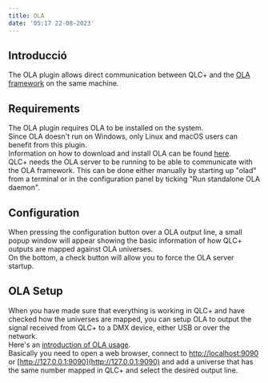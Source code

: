 ```yaml
---
title: OLA
date: '05:17 22-08-2023'
---
```


Introducció
------------

The OLA plugin allows direct communication between QLC+ and the [OLA framework](https://www.opendmx.net/index.php/Open_Lighting_Architecture) on the same machine.

Requirements
------------

The OLA plugin requires OLA to be installed on the system.  
Since OLA doesn't run on Windows, only Linux and macOS users can benefit from this plugin.  
Information on how to download and install OLA can be found [here](https://opendmx.net/index.php/Download_%26_Install_OLA).  
QLC+ needs the OLA server to be running to be able to communicate with the OLA framework. This can be done either manually by starting up "olad" from a terminal or in the configuration panel by ticking "Run standalone OLA daemon".

Configuration
-------------

When pressing the configuration button over a OLA output line, a small popup window will appear showing the basic information of how QLC+ outputs are mapped against OLA universes.  
On the bottom, a check button will allow you to force the OLA server startup.

OLA Setup
---------

When you have made sure that everything is working in QLC+ and have checked how the universes are mapped, you can setup OLA to output the signal received from QLC+ to a DMX device, either USB or over the network.  
Here's an [introduction of OLA usage](https://www.opendmx.net/index.php/Using_OLA).  
Basically you need to open a web browser, connect to [http://localhost:9090](http://localhost:9090) or [http://127.0.0.1:9090](http://127.0.0.1:9090) and add a universe that has the same number mapped in QLC+ and select the desired output line.